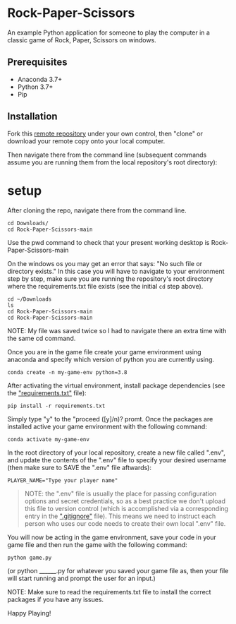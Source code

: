 # Rock-Paper-Scissors

An example Python application for someone to play the computer in a classic game of Rock, Paper, Scissors on windows.

## Prerequisites

  + Anaconda 3.7+
  + Python 3.7+
  + Pip

## Installation

Fork this [remote repository](https://github.com/Justin-Taliaferro/Rock-Paper-Scissors.git) under your own control, then "clone" or download your remote copy onto your local computer.

Then navigate there from the command line (subsequent commands assume you are running them from the local repository's root directory):

# setup
After cloning the repo, navigate there from the command line. 
```
cd Downloads/
cd Rock-Paper-Scissors-main
``` 

Use the pwd command to check that your present working desktop is Rock-Paper-Scissors-main

On the windows os you may get an error that says: "No such file or directory exists." In this case you will have to navigate to your environment step by step, make sure you are running the repository's root directory where the requirements.txt file exists (see the initial `cd` step above).

```
cd ~/Downloads
ls
cd Rock-Paper-Scissors-main
cd Rock-Paper-Scissors-main
```
NOTE: My file was saved twice so I had to navigate there an extra time with the same cd command. 

Once you are in the game file create your game environment using anaconda and specify which version of python you are currently using.

```
conda create -n my-game-env python=3.8
```
After activating the virtual environment, install package dependencies (see the ["requirements.txt"](/requirements.txt) file):

```
pip install -r requirements.txt
```

Simply type "y" to the "proceed ([y]/n)? promt. Once the packages are installed active your game environment with the following command:

```
conda activate my-game-env
```
In the root directory of your local repository, create a new file called ".env", and update the contents of the ".env" file to specify your desired username (then make sure to SAVE the ".env" file aftwards):

    PLAYER_NAME="Type your player name"

> NOTE: the ".env" file is usually the place for passing configuration options and secret credentials, so as a best practice we don't upload this file to version control (which is accomplished via a corresponding entry in the [".gitignore"](/.gitignore) file). This means we need to instruct each person who uses our code needs to create their own local ".env" file.

You will now be acting in the game environment, save your code in your game file and then run the game with the following command:

```
python game.py
```
(or python ______.py for whatever you saved your game file as, then your file will start running and prompt the user for an input.)

NOTE: Make sure to read the requirements.txt file to install the correct packages if you have any issues.

Happy Playing!

